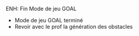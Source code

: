 ENH: Fin Mode de jeu GOAL

- Mode de jeu GOAL terminé
- Revoir avec le prof la génération des obstacles
